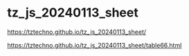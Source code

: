 # tz_js_20240113_sheet

https://tztechno.github.io/tz_js_20240113_sheet/

https://tztechno.github.io/tz_js_20240113_sheet/table66.html
